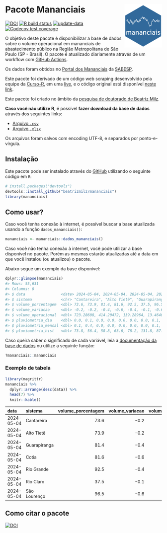 
<!-- README.md is generated from README.Rmd. Please edit that file -->

# Pacote Mananciais <img src="man/figures/hexlogo.png" align="right" width = "120px"/>

<!-- badges: start -->

[![DOI](https://zenodo.org/badge/DOI/10.5281/zenodo.4733056.svg)](https://doi.org/10.5281/zenodo.4733056)
[![R build
status](https://github.com/beatrizmilz/mananciais/workflows/R-CMD-check/badge.svg)](https://github.com/beatrizmilz/mananciais/actions)
[![update-data](https://github.com/beatrizmilz/mananciais/actions/workflows/2-update_data.yaml/badge.svg)](https://github.com/beatrizmilz/mananciais/actions/workflows/2-update_data.yaml)
[![Codecov test
coverage](https://codecov.io/gh/beatrizmilz/mananciais/branch/master/graph/badge.svg)](https://codecov.io/gh/beatrizmilz/mananciais?branch=master)
<!-- badges: end -->

O objetivo deste pacote é disponibilizar a base de dados sobre o volume
operacional em mananciais de abastecimento público na Região
Metropolitana de São Paulo (SP - Brasil). O pacote é atualizado
diariamente através de um workflow com [GitHub
Actions](https://github.com/beatrizmilz/mananciais/actions).

Os dados foram obtidos no [Portal dos
Mananciais](http://mananciais.sabesp.com.br/Situacao) da
[SABESP](http://site.sabesp.com.br/site/Default.aspx).

Este pacote foi derivado de um código web scraping desenvolvido pela
equipe da [Curso-R](https://www.curso-r.com/), em uma
[live](https://youtu.be/jvZIxrMmOcQ), e o código original está
disponível [neste
link](https://github.com/curso-r/lives/blob/master/drafts/20200730_scraper_sabesp.R).

Este pacote foi criado no âmbito da [pesquisa de doutorado de Beatriz
Milz](https://beatrizmilz.github.io/tese/).

**Caso você não utilize R**, é possível **fazer download da base de
dados** através dos seguintes links:

- [Arquivo
  `.csv`](https://github.com/beatrizmilz/mananciais/raw/master/inst/extdata/mananciais.csv)
- [Arquivo
  `.xlsx`](https://github.com/beatrizmilz/mananciais/blob/master/inst/extdata/mananciais.xlsx?raw=true)

Os arquivos foram salvos com encoding UTF-8, e separados por
ponto-e-vírgula.

## Instalação

Este pacote pode ser instalado através do [GitHub](https://github.com/)
utilizando o seguinte código em `R`:

``` r
# install.packages("devtools")
devtools::install_github("beatrizmilz/mananciais")
library(mananciais)
```

## Como usar?

Caso você tenha conexão à internet, é possível buscar a base atualizada
usando a função `dados_mananciais()`:

``` r
mananciais <- mananciais::dados_mananciais() 
```

Caso você não tenha conexão à internet, você pode utilizar a base
disponível no pacote. Porém as mesmas estarão atualizadas até a data em
que você instalou (ou atualizou) o pacote.

Abaixo segue um exemplo da base disponível:

``` r
dplyr::glimpse(mananciais)
#> Rows: 55,631
#> Columns: 8
#> $ data                <date> 2024-05-04, 2024-05-04, 2024-05-04, 2024-05-04, 2…
#> $ sistema             <chr> "Cantareira", "Alto Tietê", "Guarapiranga", "Cotia…
#> $ volume_porcentagem  <dbl> 73.6, 73.9, 81.4, 81.6, 92.5, 37.5, 96.5, 73.8, 74…
#> $ volume_variacao     <dbl> -0.2, -0.2, -0.4, -0.6, -0.4, -0.1, -0.6, -0.3, -0…
#> $ volume_operacional  <dbl> 723.28608, 414.20472, 139.28964, 13.46403, 103.741…
#> $ pluviometria_dia    <dbl> 0.0, 0.1, 0.0, 0.0, 0.0, 0.0, 0.0, 0.1, 0.1, 0.0, …
#> $ pluviometria_mensal <dbl> 0.1, 0.4, 0.0, 0.0, 0.0, 0.0, 0.0, 0.1, 0.3, 0.0, …
#> $ pluviometria_hist   <dbl> 73.8, 56.4, 58.8, 63.6, 78.2, 131.8, 87.6, 73.8, 5…
```

Caso queira saber o significado de cada variável, leia a [documentação
da base de
dados](https://beatrizmilz.github.io/mananciais/reference/mananciais.html)
ou utilize a seguinte função:

``` r
?mananciais::mananciais
```

### Exemplo de tabela

``` r
library(magrittr)
mananciais %>% 
  dplyr::arrange(desc(data)) %>% 
  head(7) %>%
  knitr::kable()
```

| data       | sistema      | volume_porcentagem | volume_variacao | volume_operacional | pluviometria_dia | pluviometria_mensal | pluviometria_hist |
|:-----------|:-------------|-------------------:|----------------:|-------------------:|-----------------:|--------------------:|------------------:|
| 2024-05-04 | Cantareira   |               73.6 |            -0.2 |          723.28608 |              0.0 |                 0.1 |              73.8 |
| 2024-05-04 | Alto Tietê   |               73.9 |            -0.2 |          414.20472 |              0.1 |                 0.4 |              56.4 |
| 2024-05-04 | Guarapiranga |               81.4 |            -0.4 |          139.28964 |              0.0 |                 0.0 |              58.8 |
| 2024-05-04 | Cotia        |               81.6 |            -0.6 |           13.46403 |              0.0 |                 0.0 |              63.6 |
| 2024-05-04 | Rio Grande   |               92.5 |            -0.4 |          103.74193 |              0.0 |                 0.0 |              78.2 |
| 2024-05-04 | Rio Claro    |               37.5 |            -0.1 |            5.12212 |              0.0 |                 0.0 |             131.8 |
| 2024-05-04 | São Lourenço |               96.5 |            -0.6 |           85.67451 |              0.0 |                 0.0 |              87.6 |

## Como citar o pacote

[![DOI](https://zenodo.org/badge/DOI/10.5281/zenodo.4733056.svg)](https://doi.org/10.5281/zenodo.4733056)
